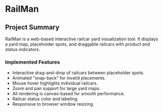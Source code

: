 # RailMan

## Project Summary

RailMan is a web-based interactive railcar yard visualization tool. It displays a yard map, placeholder spots, and draggable railcars with product and status indicators.

### Implemented Features

- Interactive drag-and-drop of railcars between placeholder spots.
- Animated "snap-back" for invalid placements.
- Mouse hover highlights individual railcars.
- Zoom and pan support for large yard maps.
- All rendering is canvas-based for smooth performance.
- Railcar status color and labeling.
- Responsive to browser window resizing.
